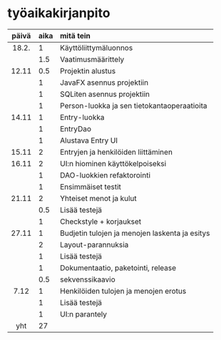 # työaikakirjanpito

| päivä | aika | mitä tein  |
| :----:|:-----| :-----|
| 18.2. | 1    | Käyttöliittymäluonnos |
|       | 1.5  | Vaatimusmäärittely |
| 12.11 | 0.5    | Projektin alustus |
|  | 1    | JavaFX asennus projektiin |
|  | 1    | SQLiten asennus projektiin |
|  | 1    | Person-luokka ja sen tietokantaoperaatioita |
| 14.11 | 1    | Entry-luokka |
|  | 1    | EntryDao |
|  | 1    | Alustava Entry UI |
| 15.11 | 2    | Entryjen ja henkilöiden liittäminen |
| 16.11 | 2    | UI:n hiominen käyttökelpoiseksi |
|  | 1    | DAO-luokkien refaktorointi |
|  | 1    | Ensimmäiset testit |
| 21.11 | 2    | Yhteiset menot ja kulut |
|  | 0.5    | Lisää testejä |
|  | 1    | Checkstyle + korjaukset |
| 27.11 | 1    | Budjetin tulojen ja menojen laskenta ja esitys |
|  | 2    | Layout-parannuksia |
|  | 1    | Lisää testejä |
|  | 1    | Dokumentaatio, paketointi, release |
|  | 0.5    | sekvenssikaavio |
| 7.12 | 1    | Henkilöiden tulojen ja menojen erotus |
|  | 1    | Lisää testejä |
|  | 1    | UI:n parantely |
| yht   | 27   | | 